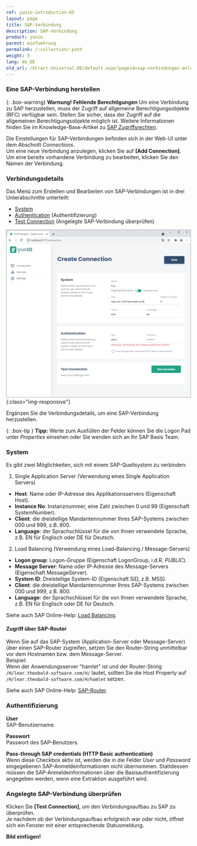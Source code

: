 ```yaml
---
ref: yunio-introduction-05
layout: page
title: SAP-Verbindung
description: SAP-Verbindung
product: yunio
parent: einfuehrung
permalink: /:collection/:path
weight: 5
lang: de_DE
old_url: /Xtract-Universal-DE/default.aspx?pageid=sap-verbindungen-anlegen
---
```


### Eine SAP-Verbindung herstellen

{: .box-warning}
**Warnung!** **Fehlende Berechtigungen**
Um eine Verbindung zu SAP herzustellen, muss der Zugriff auf allgemeine Berechtigungsobjekte (RFC) verfügbar sein.
Stellen Sie sicher, dass der Zugriff auf die allgemeinen Berechtigungsobjekte möglich ist. Weitere Informationen finden Sie im Knowledge-Base-Artikel zu [SAP Zugriffsrechten](https://kb.theobald-software.com/sap/authority-objects-sap-user-rights).

Die Einstellungen für SAP-Verbindungen befinden sich in der Web-UI unter dem Abschnitt *Connections*.<br>
Um eine neue Verbindung anzulegen, klicken Sie auf **[Add Connection]**. <br>
Um eine bereits vorhandene Verbindung zu bearbeiten, klicken Sie den Namen der Verbindung.

### Verbindungsdetails

Das Menü zum Erstellen und Bearbeiten von SAP-Verbindungen ist in drei Unterabschnitte unterteilt:
- [System](#system)
- [Authentication](#authentifizierung) (Authentifizierung)
- [Test Connection](#angelegte-sap-verbindung-überprüfen) (Angelegte SAP-Verbindung überprüfen)

![YunIO-Create-Connection](/img/content/yunio/yunio-connections.png){:class="img-responsive"}

Ergänzen Sie die Verbindungsdetails, um eine SAP-Verbindung herzustellen.

{: .box-tip }
**Tipp:** Werte zum Ausfüllen der Felder können Sie die Logon Pad unter *Properties* einsehen oder Sie wenden sich an Ihr SAP Basis Team.

### System
Es gibt zwei Möglichkeiten, sich mit einem SAP-Quellsystem zu verbinden:

1. Single Application Server (Verwendung eines Single Application Servers)
- **Host**:  Name oder IP-Adresse des Applikationsservers (Eigenschaft Host). 
- **Instance No**: Instanznummer, eine Zahl zwischen 0 und 99 (Eigenschaft SystemNumber).
- **Client**:  die dreistellige Mandantennummer Ihres SAP-Systems zwischen 000 und 999, z.B. 800. 
- **Language**: der Sprachschlüssel für die von Ihnen verwendete Sprache, z.B. EN für Englisch oder DE für Deutsch.

2. Load Balancing (Verwendung eines Load-Balancing / Message-Servers)
- **Logon group**: Logon-Gruppe (Eigenschaft LogonGroup, i.d.R. *PUBLIC*).
- **Message Server**: Name oder IP-Adresse des Message-Servers (Eigenschaft MessageServer). 
- **System ID**: Dreistellige System-ID (Eigenschaft SID, z.B. MSS). 
- **Client**:  die dreistellige Mandantennummer Ihres SAP-Systems zwischen 000 und 999, z.B. 800. 
- **Language**: der Sprachschlüssel für die von Ihnen verwendete Sprache, z.B. EN für Englisch oder DE für Deutsch.

Siehe auch SAP Online-Help: [Load Balancing](https://help.sap.com/saphelp_nwpi711/helpdata/en/c4/3a644c505211d189550000e829fbbd/content.htm?no_cache=true).


#### Zugriff über SAP-Router

Wenn Sie auf das SAP-System (Application-Server oder Message-Server) über einen SAP-Router zugreifen, setzen Sie den Router-String unmittelbar vor dem Hostnamen bzw. dem Message-Server. <br>
Beispiel: <br>
Wenn der Anwendungsserver "hamlet" ist und der Router-String ``/H/lear.theobald-software.com/H/`` lautet, sollten Sie die Host Property auf ``/H/lear.theobald-software.com/H/hamlet`` setzen.

Siehe auch SAP Online-Help: [SAP-Router](https://help.sap.com/saphelp_nw70/helpdata/de/4f/992df1446d11d189700000e8322d00/content.htm?no_cache=true). <br>


### Authentifizierung

<!----- Die folgenden Authentifizierungsmethoden werden unterstützt:
- Plain - SAP-Benutzername und Passwort (System- oder Dialogbenutzer).
- HTTP Basic Authentication - Basisauthentifizierung bei Ausführung der Extraktion.--->
<!---- - SNC (Secure Network Communication) (2) mit einem Benutzernamen und einem Passwort--->
<!----- [SNC with SSO](../fortgeschrittene-techniken/sap-single-sign-on) (Single Sign On) --->

**User**<br>
SAP-Benutzername.

**Passwort**<br>
Passwort des SAP-Benutzers.<br>

**Pass-through SAP credentials (HTTP Basic authentication)**<br> 
Wenn diese Checkbox aktiv ist, werden die in die Felder *User* und *Password* eingegebenen SAP-Anmeldeinformationen nicht übernommen.
Stattdessen müssen die SAP-Anmeldeinformationen über die Basisauthentifizierung angegeben werden, wenn eine Extraktion ausgeführt wird. 

### Angelegte SAP-Verbindung überprüfen

Klicken Sie **[Test Connection]**, um den Verbindungsaufbau zu SAP zu überprüfen. <br>
Je nachdem ob der Verbindungsaufbau erfolgreich war oder nicht, öffnet sich ein Fenster mit einer entsprechende Statusmeldung.

**Bild einfügen!**